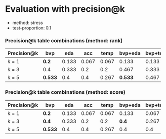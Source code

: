 # Evaluation with precision@k
* method: stress
* test-proportion: 0.1
### Precision@k table combinations (method: rank)
| Precision@k | bvp | eda | acc | temp | bvp+eda | bvp+temp | eda+acc | eda+temp | acc+temp | bvp+eda+acc | bvp+eda+temp | bvp+acc+temp | eda+acc+temp | bvp+eda+acc+temp | 
|---|---|---|---|---|---|---|---|---|---|---|---|---|---|---|
| k = 1 | **0.2** | 0.133 | 0.067 | 0.067 | 0.133 | 0.133 | 0.133 | 0.067 | 0.067 | 0.133 | **0.2** | 0.133 | 0.067 | 0.133 | 
| k = 3 | 0.4 | 0.333 | 0.2 | 0.2 | 0.467 | 0.333 | 0.333 | 0.267 | 0.133 | **0.533** | 0.333 | 0.333 | 0.067 | 0.333 | 
| k = 5 | **0.533** | 0.4 | 0.4 | 0.267 | **0.533** | 0.467 | 0.4 | 0.333 | 0.267 | **0.533** | 0.4 | 0.4 | 0.267 | 0.333 | 

### Precision@k table combinations (method: score)
| Precision@k | bvp | eda | acc | temp | bvp+eda | bvp+temp | eda+acc | eda+temp | acc+temp | bvp+eda+acc | bvp+eda+temp | bvp+acc+temp | eda+acc+temp | bvp+eda+acc+temp | 
|---|---|---|---|---|---|---|---|---|---|---|---|---|---|---|
| k = 1 | **0.2** | 0.133 | 0.067 | 0.067 | 0.133 | 0.067 | 0.133 | 0.067 | 0.067 | 0.133 | 0.067 | 0.067 | 0.067 | 0.133 | 
| k = 3 | **0.4** | 0.333 | 0.2 | 0.2 | **0.4** | 0.267 | 0.333 | 0.2 | 0.2 | **0.4** | 0.2 | 0.267 | 0.2 | 0.2 | 
| k = 5 | **0.533** | 0.4 | 0.4 | 0.267 | 0.4 | 0.4 | 0.333 | 0.267 | 0.333 | 0.4 | 0.267 | 0.467 | 0.267 | 0.267 | 

